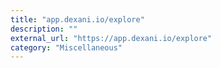 ```yaml
---
title: "app.dexani.io/explore"
description: ""
external_url: "https://app.dexani.io/explore"
category: "Miscellaneous"
---
```

